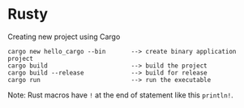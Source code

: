 Rusty
=====


Creating new project using Cargo

~~~
cargo new hello_cargo --bin       --> create binary application project
cargo build                       --> build the project
cargo build --release             --> build for release
cargo run                         --> run the executable
~~~

Note: Rust macros have `!` at the end of statement like this `println!`.

